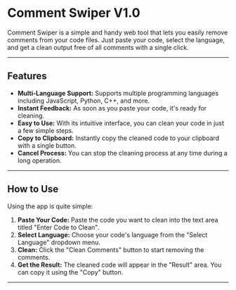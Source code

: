 # Comment Swiper V1.0

Comment Swiper is a simple and handy web tool that lets you easily remove comments from your code files. Just paste your code, select the language, and get a clean output free of all comments with a single click.

---

## Features

* **Multi-Language Support:** Supports multiple programming languages including JavaScript, Python, C++, and more.
* **Instant Feedback:** As soon as you paste your code, it's ready for cleaning.
* **Easy to Use:** With its intuitive interface, you can clean your code in just a few simple steps.
* **Copy to Clipboard:** Instantly copy the cleaned code to your clipboard with a single button.
* **Cancel Process:** You can stop the cleaning process at any time during a long operation.

---

## How to Use

Using the app is quite simple:

1.  **Paste Your Code:** Paste the code you want to clean into the text area titled "Enter Code to Clean".
2.  **Select Language:** Choose your code's language from the "Select Language" dropdown menu.
3.  **Clean:** Click the "Clean Comments" button to start removing the comments.
4.  **Get the Result:** The cleaned code will appear in the "Result" area. You can copy it using the "Copy" button.

---
